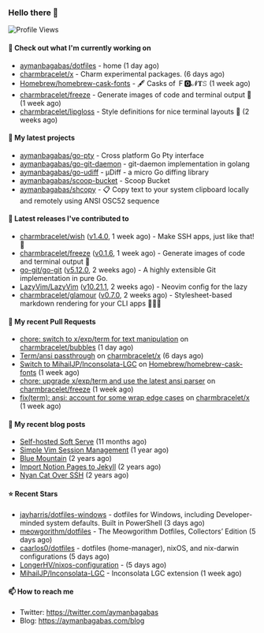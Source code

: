 ### Hello there 👋

![Profile Views](https://komarev.com/ghpvc/?username=aymanbagabas&label=PROFILE+VIEWS)

#### 👷 Check out what I'm currently working on

- [aymanbagabas/dotfiles](https://github.com/aymanbagabas/dotfiles) - home (1 day ago)
- [charmbracelet/x](https://github.com/charmbracelet/x) - Charm experimental packages. (6 days ago)
- [Homebrew/homebrew-cask-fonts](https://github.com/Homebrew/homebrew-cask-fonts) - 🖋 Casks of Ｆ🅾𝓝𝐓𝚂 (1 week ago)
- [charmbracelet/freeze](https://github.com/charmbracelet/freeze) - Generate images of code and terminal output 📸 (1 week ago)
- [charmbracelet/lipgloss](https://github.com/charmbracelet/lipgloss) - Style definitions for nice terminal layouts 👄 (2 weeks ago)

#### 🌱 My latest projects

- [aymanbagabas/go-pty](https://github.com/aymanbagabas/go-pty) - Cross platform Go Pty interface
- [aymanbagabas/go-git-daemon](https://github.com/aymanbagabas/go-git-daemon) - git-daemon implementation in golang
- [aymanbagabas/go-udiff](https://github.com/aymanbagabas/go-udiff) - µDiff - a micro Go diffing library
- [aymanbagabas/scoop-bucket](https://github.com/aymanbagabas/scoop-bucket) - Scoop Bucket
- [aymanbagabas/shcopy](https://github.com/aymanbagabas/shcopy) - 📋 Copy text to your system clipboard locally and remotely using ANSI OSC52 sequence

#### 🔭 Latest releases I've contributed to

- [charmbracelet/wish](https://github.com/charmbracelet/wish) ([v1.4.0](https://github.com/charmbracelet/wish/releases/tag/v1.4.0), 1 week ago) - Make SSH apps, just like that! 💫
- [charmbracelet/freeze](https://github.com/charmbracelet/freeze) ([v0.1.6](https://github.com/charmbracelet/freeze/releases/tag/v0.1.6), 1 week ago) - Generate images of code and terminal output 📸
- [go-git/go-git](https://github.com/go-git/go-git) ([v5.12.0](https://github.com/go-git/go-git/releases/tag/v5.12.0), 2 weeks ago) - A highly extensible Git implementation in pure Go.
- [LazyVim/LazyVim](https://github.com/LazyVim/LazyVim) ([v10.21.1](https://github.com/LazyVim/LazyVim/releases/tag/v10.21.1), 2 weeks ago) - Neovim config for the lazy
- [charmbracelet/glamour](https://github.com/charmbracelet/glamour) ([v0.7.0](https://github.com/charmbracelet/glamour/releases/tag/v0.7.0), 2 weeks ago) - Stylesheet-based markdown rendering for your CLI apps 💇🏻‍♀️

#### 🔨 My recent Pull Requests

- [chore: switch to x/exp/term for text manipulation](https://github.com/charmbracelet/bubbles/pull/505) on [charmbracelet/bubbles](https://github.com/charmbracelet/bubbles) (1 day ago)
- [Term/ansi passthrough](https://github.com/charmbracelet/x/pull/63) on [charmbracelet/x](https://github.com/charmbracelet/x) (6 days ago)
- [Switch to MihailJP/Inconsolata-LGC](https://github.com/Homebrew/homebrew-cask-fonts/pull/9230) on [Homebrew/homebrew-cask-fonts](https://github.com/Homebrew/homebrew-cask-fonts) (1 week ago)
- [chore: upgrade x/exp/term and use the latest ansi parser](https://github.com/charmbracelet/freeze/pull/68) on [charmbracelet/freeze](https://github.com/charmbracelet/freeze) (1 week ago)
- [fix(term): ansi: account for some wrap edge cases](https://github.com/charmbracelet/x/pull/59) on [charmbracelet/x](https://github.com/charmbracelet/x) (1 week ago)

#### 📜 My recent blog posts

- [Self-hosted Soft Serve](https://aymanbagabas.com/blog/2023/04/28/self-hosted-soft-serve.html) (11 months ago)
- [Simple Vim Session Management](https://aymanbagabas.com/blog/2023/04/13/simple-vim-session-management.html) (1 year ago)
- [Blue Mountain](https://aymanbagabas.com/blog/2022/06/02/blue-mountain.html) (2 years ago)
- [Import Notion Pages to Jekyll](https://aymanbagabas.com/blog/2022/03/29/import-notion-pages-to-jekyll.html) (2 years ago)
- [Nyan Cat Over SSH](https://aymanbagabas.com/blog/2022/03/25/nyan-cat-over-ssh.html) (2 years ago)

#### ⭐ Recent Stars

- [jayharris/dotfiles-windows](https://github.com/jayharris/dotfiles-windows) - dotfiles for Windows, including Developer-minded system defaults. Built in PowerShell (3 days ago)
- [meowgorithm/dotfiles](https://github.com/meowgorithm/dotfiles) - The Meowgorithm Dotfiles, Collectors’ Edition (5 days ago)
- [caarlos0/dotfiles](https://github.com/caarlos0/dotfiles) - dotfiles (home-manager), nixOS, and nix-darwin configurations (5 days ago)
- [LongerHV/nixos-configuration](https://github.com/LongerHV/nixos-configuration) -  (5 days ago)
- [MihailJP/Inconsolata-LGC](https://github.com/MihailJP/Inconsolata-LGC) - Inconsolata LGC extension (1 week ago)

#### 📫 How to reach me

- Twitter: https://twitter.com/aymanbagabas
- Blog: https://aymanbagabas.com/blog
